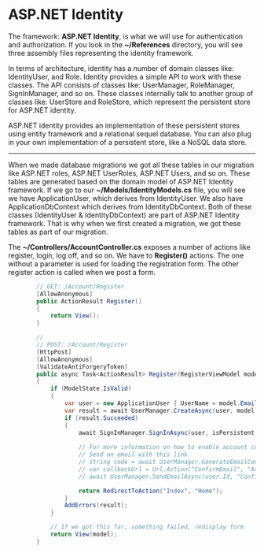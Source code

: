 # ASP.NET Identity

The framework: **ASP.NET Identity**, is what we will use for authentication and authorization. If you look in the **~/References** directory, you will see three assembly files representing the identity framework.

In terms of architecture, identity has a number of domain classes like: IdentityUser, and Role. Identity provides a simple API to work with these classes. The API consists of classes like: UserManager, RoleManager, SignInManager, and so on. These classes internally talk to another group of classes like: UserStore and RoleStore, which represent the persistent store for ASP.NET identity.

ASP.NET identity provides an implementation of these persistent stores using entity framework and a relational sequel database. You can also plug in your own implementation of a persistent store, like a NoSQL data store.

***

When we made database migrations we got all these tables in our migration like ASP.NET roles, ASP.NET UserRoles, ASP.NET Users, and so on. These tables are generated based on the domain model of ASP.NET Identity framework. If we go to our **~/Models/IdentityModels.cs** file, you will see we have ApplicationUser, which derives from IdentityUser. We also have ApplicationDbContext which derives from IdentityDbContext. Both of these classes (IdentityUser & IdentityDbContext) are part of ASP.NET Identity framework. That is why when we first created a migration, we got these tables as part of our migration.

The **~/Controllers/AccountController.cs** exposes a number of actions like register, login, log off, and so on. We have to **Register()** actions. The one without a parameter is used for loading the registration form. The other register action is called when we post a form.

```cs
        // GET: /Account/Register
        [AllowAnonymous]
        public ActionResult Register()
        {
            return View();
        }

        //
        // POST: /Account/Register
        [HttpPost]
        [AllowAnonymous]
        [ValidateAntiForgeryToken]
        public async Task<ActionResult> Register(RegisterViewModel model)
        {
            if (ModelState.IsValid)
            {
                var user = new ApplicationUser { UserName = model.Email, Email = model.Email };
                var result = await UserManager.CreateAsync(user, model.Password);
                if (result.Succeeded)
                {
                    await SignInManager.SignInAsync(user, isPersistent:false, rememberBrowser:false);
                    
                    // For more information on how to enable account confirmation and password reset please visit http://go.microsoft.com/fwlink/?LinkID=320771
                    // Send an email with this link
                    // string code = await UserManager.GenerateEmailConfirmationTokenAsync(user.Id);
                    // var callbackUrl = Url.Action("ConfirmEmail", "Account", new { userId = user.Id, code = code }, protocol: Request.Url.Scheme);
                    // await UserManager.SendEmailAsync(user.Id, "Confirm your account", "Please confirm your account by clicking <a href=\"" + callbackUrl + "\">here</a>");

                    return RedirectToAction("Index", "Home");
                }
                AddErrors(result);
            }

            // If we got this far, something failed, redisplay form
            return View(model);
        }
```
